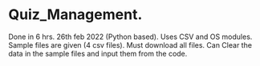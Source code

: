 # Quiz_Management.
Done in 6 hrs. 26th feb 2022 (Python based).
Uses CSV and OS modules.
Sample files are given (4 csv files).
Must download all files.
Can Clear the data in the sample files and input them from the code.
